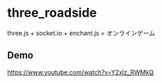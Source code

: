 # three_roadside
three.js + socket.io + enchant.js = オンラインゲーム

## Demo
<https://www.youtube.com/watch?v=Y2xIz_RWMkQ>

